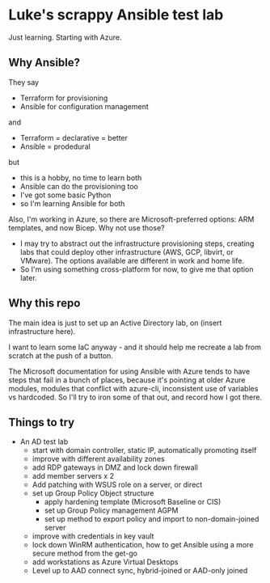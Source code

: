# Luke's scrappy Ansible test lab

Just learning. Starting with Azure.

## Why Ansible?

They say

* Terraform for provisioning
* Ansible for configuration management

and

* Terraform = declarative = better
* Ansible = prodedural

but

* this is a hobby, no time to learn both
* Ansible can do the provisioning too
* I've got some basic Python
* so I'm learning Ansible for both

Also, I'm working in Azure, so there are Microsoft-preferred options: ARM
templates, and now Bicep. Why not use those?

* I may try to abstract out the infrastructure provisioning steps, creating
labs that could deploy other infrastructure (AWS, GCP, libvirt, or VMware). The
options available are different in work and home life.
* So I'm using something cross-platform for now, to give me that option later.

## Why this repo

The main idea is just to set up an Active Directory lab, on (insert
infrastructure here).

I want to learn some IaC anyway - and it should help me recreate a lab from
scratch at the push of a button.

The Microsoft documentation for using Ansible with Azure tends to have steps
that fail in a bunch of places, because it's pointing at older Azure modules,
modules that conflict with azure-cli, inconsistent use of variables vs
hardcoded. So I'll try to iron some of that out, and record how I got there.

## Things to try

* An AD test lab
  * start with domain controller, static IP, automatically promoting itself
  * improve with different availability zones
  * add RDP gateways in DMZ and lock down firewall
  * add member servers x 2
  * Add patching with WSUS role on a server, or direct
  * set up Group Policy Object structure
    * apply hardening template (Microsoft Baseline or CIS)
    * set up Group Policy management AGPM
    * set up method to export policy and import to non-domain-joined server
  * improve with credentials in key vault
  * lock down WinRM authentication, how to get Ansible using a more secure
  method from the get-go
  * add workstations as Azure Virtual Desktops
  * Level up to AAD connect sync, hybrid-joined or AAD-only joined
